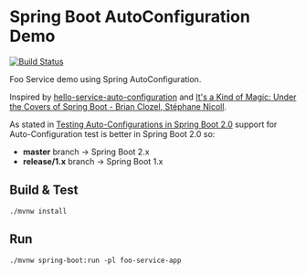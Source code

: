 # Spring Boot AutoConfiguration Demo

[![Build Status](https://travis-ci.org/rogervinas/foo-service-demo.svg?branch=master)](https://travis-ci.org/rogervinas/foo-service-demo)

Foo Service demo using Spring AutoConfiguration.

Inspired by [hello-service-auto-configuration](https://github.com/snicoll-demos/hello-service-auto-configuration) and [It's a Kind of Magic: Under the Covers of Spring Boot - Brian Clozel, Stéphane Nicoll](https://www.youtube.com/watch?v=jDchAEHIht0).

As stated in [Testing Auto-Configurations in Spring Boot 2.0](https://spring.io/blog/2018/03/07/testing-auto-configurations-with-spring-boot-2-0) support for Auto-Configuration test is better in Spring Boot 2.0 so:
* **master** branch -> Spring Boot 2.x
* **release/1.x** branch -> Spring Boot 1.x

## Build & Test

`./mvnw install`

## Run

`./mvnw spring-boot:run -pl foo-service-app`
